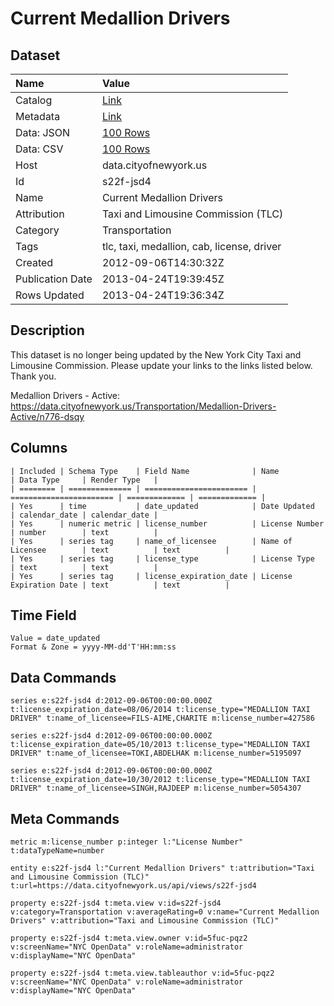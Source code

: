 # Current Medallion Drivers

## Dataset

| Name | Value |
| :--- | :---- |
| Catalog | [Link](https://catalog.data.gov/dataset/current-medallion-drivers-acc0e) |
| Metadata | [Link](https://data.cityofnewyork.us/api/views/s22f-jsd4) |
| Data: JSON | [100 Rows](https://data.cityofnewyork.us/api/views/s22f-jsd4/rows.json?max_rows=100) |
| Data: CSV | [100 Rows](https://data.cityofnewyork.us/api/views/s22f-jsd4/rows.csv?max_rows=100) |
| Host | data.cityofnewyork.us |
| Id | s22f-jsd4 |
| Name | Current Medallion Drivers |
| Attribution | Taxi and Limousine Commission (TLC) |
| Category | Transportation |
| Tags | tlc, taxi, medallion, cab, license, driver |
| Created | 2012-09-06T14:30:32Z |
| Publication Date | 2013-04-24T19:39:45Z |
| Rows Updated | 2013-04-24T19:36:34Z |

## Description

This dataset is no longer being updated by the New York City Taxi and Limousine Commission. Please update your links to the links listed below. Thank you.

Medallion Drivers - Active:
https://data.cityofnewyork.us/Transportation/Medallion-Drivers-Active/n776-dsqy

## Columns

```ls
| Included | Schema Type    | Field Name              | Name                    | Data Type     | Render Type   |
| ======== | ============== | ======================= | ======================= | ============= | ============= |
| Yes      | time           | date_updated            | Date Updated            | calendar_date | calendar_date |
| Yes      | numeric metric | license_number          | License Number          | number        | text          |
| Yes      | series tag     | name_of_licensee        | Name of Licensee        | text          | text          |
| Yes      | series tag     | license_type            | License Type            | text          | text          |
| Yes      | series tag     | license_expiration_date | License Expiration Date | text          | text          |
```

## Time Field

```ls
Value = date_updated
Format & Zone = yyyy-MM-dd'T'HH:mm:ss
```

## Data Commands

```ls
series e:s22f-jsd4 d:2012-09-06T00:00:00.000Z t:license_expiration_date=08/06/2014 t:license_type="MEDALLION TAXI DRIVER" t:name_of_licensee=FILS-AIME,CHARITE m:license_number=427586

series e:s22f-jsd4 d:2012-09-06T00:00:00.000Z t:license_expiration_date=05/10/2013 t:license_type="MEDALLION TAXI DRIVER" t:name_of_licensee=TOKI,ABDELHAK m:license_number=5195097

series e:s22f-jsd4 d:2012-09-06T00:00:00.000Z t:license_expiration_date=10/30/2012 t:license_type="MEDALLION TAXI DRIVER" t:name_of_licensee=SINGH,RAJDEEP m:license_number=5054307
```

## Meta Commands

```ls
metric m:license_number p:integer l:"License Number" t:dataTypeName=number

entity e:s22f-jsd4 l:"Current Medallion Drivers" t:attribution="Taxi and Limousine Commission (TLC)" t:url=https://data.cityofnewyork.us/api/views/s22f-jsd4

property e:s22f-jsd4 t:meta.view v:id=s22f-jsd4 v:category=Transportation v:averageRating=0 v:name="Current Medallion Drivers" v:attribution="Taxi and Limousine Commission (TLC)"

property e:s22f-jsd4 t:meta.view.owner v:id=5fuc-pqz2 v:screenName="NYC OpenData" v:roleName=administrator v:displayName="NYC OpenData"

property e:s22f-jsd4 t:meta.view.tableauthor v:id=5fuc-pqz2 v:screenName="NYC OpenData" v:roleName=administrator v:displayName="NYC OpenData"
```